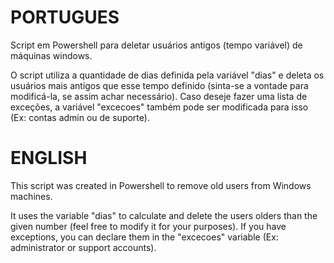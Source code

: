 # PORTUGUES
Script em Powershell para deletar usuários antigos (tempo variável) de máquinas windows.

O script utiliza a quantidade de dias definida pela variável "dias" e deleta os usuários mais antigos que esse tempo definido (sinta-se a vontade
para modificá-la, se assim achar necessário).
Caso deseje fazer uma lista de exceções, a variável "excecoes" também pode ser modificada para isso (Ex: contas admin ou de suporte).

# ENGLISH

This script was created in Powershell to remove old users from Windows machines.

It uses the variable "dias" to calculate and delete the users olders than the given number (feel free to modify it for your purposes).
If you have exceptions, you can declare them in the "excecoes" variable (Ex: administrator or support accounts).
